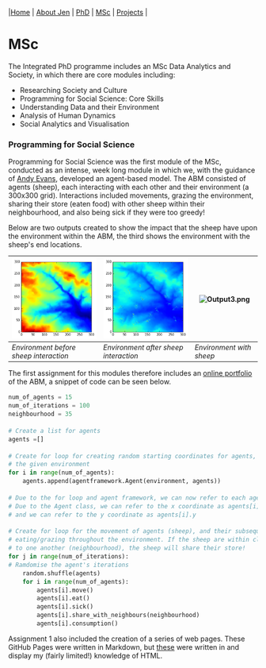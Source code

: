 |[Home](index.md)    | [About Jen](AboutJen.md) |   [PhD](PhD.md)  | [MSc](MSc.md)    | [Projects](Projects.md)  | 

# MSc

The Integrated PhD programme includes an MSc Data Analytics and Society, in which there are core modules including:
- Researching Society and Culture
- Programming for Social Science: Core Skills
- Understanding Data and their Environment
- Analysis of Human Dynamics
- Social Analytics and Visualisation

### Programming for Social Science

Programming for Social Science was the first module of the MSc, conducted as an intense, week long module in which we, with the guidance of [Andy Evans](https://www.geog.leeds.ac.uk/people/a.evans), developed an agent-based model.
The ABM consisted of agents (sheep), each interacting with each other and their environment (a 300x300 grid). Interactions included movements, grazing the environment, sharing their store (eaten food) with other sheep within their neighbourhood, and also being sick if they were too greedy!

Below are two outputs created to show the impact that the sheep have upon the environment within the ABM, the third shows the environment with the sheep's end locations. 

|![Output1.png](EnvironmentBefore.png) |![Output2.png](EnvironmentAfter.png) | ![Output3.png](ModelOutput3.png)|
|---|---|---|
|*Environment before sheep interaction* |   *Environment after sheep interaction* | *Environment with sheep* |

The first assignment for this modules therefore includes an [online portfolio](https://github.com/jgray1923/Portfolio) of the ABM, a snippet of code can be seen below. 

```Python
num_of_agents = 15
num_of_iterations = 100
neighbourhood = 35

# Create a list for agents
agents =[]

# Create for loop for creating random starting coordinates for agents, within 
# the given environment
for i in range(num_of_agents):
    agents.append(agentframework.Agent(environment, agents))

# Due to the for loop and agent framework, we can now refer to each agent as agents[i]
# Due to the Agent class, we can refer to the x coordinate as agents[i].x
# and we can refer to the y coordinate as agents[i].y

# Create for loop for the movement of agents (sheep), and their subsequent 
# eating/grazing throughout the environment. If the sheep are within close proximity
# to one another (neighbourhood), the sheep will share their store!
for j in range(num_of_iterations):
# Ramdomise the agent's iterations    
    random.shuffle(agents)
    for i in range(num_of_agents):
        agents[i].move()
        agents[i].eat()
        agents[i].sick()
        agents[i].share_with_neighbours(neighbourhood)
        agents[i].consumption()
 ```

 Assignment 1 also included the creation of a series of web pages. These GitHub Pages were written in Markdown, but [these](https://github.com/jgray1923/WEBPRACTICEjgray1923.github.io)
were written in and display my (fairly limited!) knowledge of HTML. 
